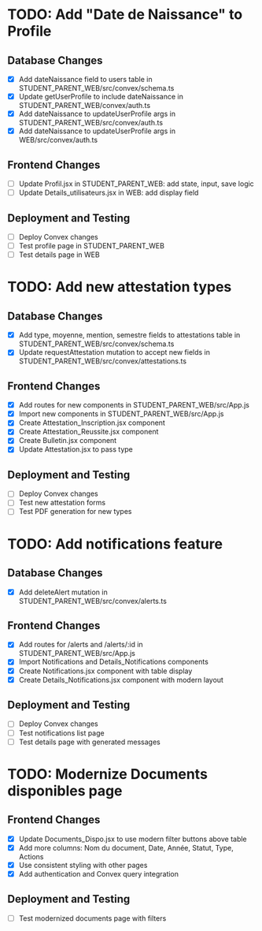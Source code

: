 # TODO: Add "Date de Naissance" to Profile

## Database Changes
- [x] Add dateNaissance field to users table in STUDENT_PARENT_WEB/src/convex/schema.ts
- [x] Update getUserProfile to include dateNaissance in STUDENT_PARENT_WEB/convex/auth.ts
- [x] Add dateNaissance to updateUserProfile args in STUDENT_PARENT_WEB/src/convex/auth.ts
- [x] Add dateNaissance to updateUserProfile args in WEB/src/convex/auth.ts

## Frontend Changes
- [ ] Update Profil.jsx in STUDENT_PARENT_WEB: add state, input, save logic
- [ ] Update Details_utilisateurs.jsx in WEB: add display field

## Deployment and Testing
- [ ] Deploy Convex changes
- [ ] Test profile page in STUDENT_PARENT_WEB
- [ ] Test details page in WEB

# TODO: Add new attestation types

## Database Changes
- [x] Add type, moyenne, mention, semestre fields to attestations table in STUDENT_PARENT_WEB/src/convex/schema.ts
- [x] Update requestAttestation mutation to accept new fields in STUDENT_PARENT_WEB/src/convex/attestations.ts

## Frontend Changes
- [x] Add routes for new components in STUDENT_PARENT_WEB/src/App.js
- [x] Import new components in STUDENT_PARENT_WEB/src/App.js
- [x] Create Attestation_Inscription.jsx component
- [x] Create Attestation_Reussite.jsx component
- [x] Create Bulletin.jsx component
- [x] Update Attestation.jsx to pass type

## Deployment and Testing
- [ ] Deploy Convex changes
- [ ] Test new attestation forms
- [ ] Test PDF generation for new types

# TODO: Add notifications feature

## Database Changes
- [x] Add deleteAlert mutation in STUDENT_PARENT_WEB/src/convex/alerts.ts

## Frontend Changes
- [x] Add routes for /alerts and /alerts/:id in STUDENT_PARENT_WEB/src/App.js
- [x] Import Notifications and Details_Notifications components
- [x] Create Notifications.jsx component with table display
- [x] Create Details_Notifications.jsx component with modern layout

## Deployment and Testing
- [ ] Deploy Convex changes
- [ ] Test notifications list page
- [ ] Test details page with generated messages

# TODO: Modernize Documents disponibles page

## Frontend Changes
- [x] Update Documents_Dispo.jsx to use modern filter buttons above table
- [x] Add more columns: Nom du document, Date, Année, Statut, Type, Actions
- [x] Use consistent styling with other pages
- [x] Add authentication and Convex query integration

## Deployment and Testing
- [ ] Test modernized documents page with filters
